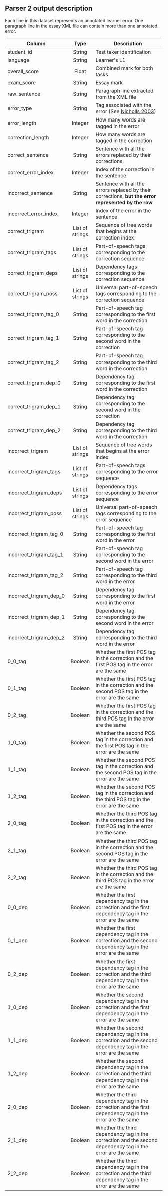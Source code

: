 ## Parser 2 output description

Each line in this dataset represents an annotated learner error.
One paragraph line in the essay XML file can contain more than one annotated error.

| Column        | Type   | Description  |
| ------------- |:------:|-------------|
| student_id    | String | Test taker identification |
| language      | String | Learner's L1    |
| overall_score | Float | Combined mark for both tasks     |
| exam_score    | String | Essay mark |
| raw_sentence  | String | Paragraph line extracted from the XML file      |
| error_type    | String | Tag associated with the error (See [Nicholls 2003](http://ucrel.lancs.ac.uk/publications/CL2003/papers/nicholls.pdf))    |
| error_length    | Integer | How many words are tagged in the error |
| correction_length      | Integer | How many words are tagged in the correction      |
| correct_sentence    | String | Sentence with all the errors replaced by their corrections |
| correct_error_index | Integer | Index of the correction in the sentence     |
| incorrect_sentence | String | Sentence with all the errors replaced by their corrections, **but the error represented by the row**      |
| incorrect_error_index      | Integer | Index of the error in the sentence        |
| correct_trigram      | List of strings | Sequence of tree words that begins at the correction index       |
| correct_trigram_tags | List of strings |Part-of-speech tags corresponding to the correction sequence       |
| correct_trigram_deps    | List of strings |Dependency tags corresponding to the correction sequence  |
| correct_trigram_poss      | List of strings |Universal part-of-speech tags corresponding to the correction sequence      |
| correct_trigram_tag_0 | String | Part-of-speech tag corresponding to the first word in the correction      |
| correct_trigram_tag_1 | String | Part-of-speech tag corresponding to the second word in the correction       |
| correct_trigram_tag_2    | String | Part-of-speech tag corresponding to the third word in the correction  |
| correct_trigram_dep_0      | String | Dependency tag corresponding to the first word in the correction       |
| correct_trigram_dep_1 | String | Dependency tag corresponding to the second word in the correction      |
| correct_trigram_dep_2    | String |Dependency tag corresponding to the third word in the correction |
| incorrect_trigram    | List of strings | Sequence of tree words that begins at the error index |
| incorrect_trigram_tags      | List of strings | Part-of-speech tags corresponding to the error sequence      |
| incorrect_trigram_deps | List of strings | Dependency tags corresponding to the error sequence       |
| incorrect_trigram_poss | List of strings | Universal part-of-speech tags corresponding to the error sequence     |
| incorrect_trigram_tag_0    | String | Part-of-speech tag corresponding to the first word in the error |
| incorrect_trigram_tag_1      | String | Part-of-speech tag corresponding to the second word in the error      |
| incorrect_trigram_tag_2 | String | Part-of-speech tag corresponding to the third word in the error      |
| incorrect_trigram_dep_0 | String | Dependency tag corresponding to the first word in the error     |
| incorrect_trigram_dep_1    | String | Dependency tag corresponding to the second word in the error |
| incorrect_trigram_dep_2      | String | Dependency tag corresponding to the third word in the error      |
| 0_0_tag | Boolean | Whether the first POS tag in the correction and the first POS tag in the error are the same      |
| 0_1_tag    | Boolean | Whether the first POS tag in the correction and the second POS tag in the error are the same |
| 0_2_tag      | Boolean | Whether the first POS tag in the correction and the third POS tag in the error are the same      |
| 1_0_tag | Boolean | Whether the second POS tag in the correction and the first POS tag in the error are the same      |
| 1_1_tag    | Boolean | Whether the second POS tag in the correction and the second POS tag in the error are the same |
| 1_2_tag      | Boolean | Whether the second POS tag in the correction and the third POS tag in the error are the same      |
| 2_0_tag | Boolean | Whether the third POS tag in the correction and the first POS tag in the error are the same      |
| 2_1_tag    | Boolean | Whether the third POS tag in the correction and the second POS tag in the error are the same |
| 2_2_tag      | Boolean | Whether the third POS tag in the correction and the third POS tag in the error are the same      |
| 0_0_dep | Boolean | Whether the first dependency tag in the correction and the first dependency tag in the error are the same     |
| 0_1_dep    | Boolean | Whether the first dependency tag in the correction and the second dependency tag in the error are the same  |
| 0_2_dep      | Boolean | Whether the first dependency tag in the correction and the third dependency tag in the error are the same       |
| 1_0_dep | Boolean | Whether the second dependency tag in the correction and the first dependency tag in the error are the same       |
| 1_1_dep    | Boolean | Whether the second dependency tag in the correction and the second dependency tag in the error are the same  |
| 1_2_dep      | Boolean | Whether the second dependency tag in the correction and the third dependency tag in the error are the same       |
| 2_0_dep | Boolean | Whether the third dependency tag in the correction and the first dependency tag in the error are the same       |
| 2_1_dep      | Boolean | Whether the third dependency tag in the correction and the second dependency tag in the error are the same       |
| 2_2_dep | Boolean | Whether the third dependency tag in the correction and the third dependency tag in the error are the same       |